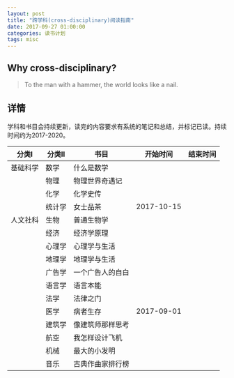 ```yaml
---
layout: post
title: "跨学科(cross-disciplinary)阅读指南"
date: 2017-09-27 01:00:00
categories: 读书计划
tags: misc
---
```

## Why cross-disciplinary? 
>To the man with a hammer, the world looks like a nail. 

## 详情
学科和书目会持续更新，读完的内容要求有系统的笔记和总结，并标记已读。持续时间约为2017-2020。

|分类I|分类II|书目|开始时间|结束时间| 
|---|---|---|---|---|
|基础科学	|数学|什么是数学| | |
| |物理|物理世界奇遇记| | |
| |化学|化学史传| | |
| |统计学|女士品茶| 2017-10-15 | |
|人文社科|生物|普通生物学| | |
| |经济|经济学原理| | |
| |心理学|心理学与生活| | |
| |地理学|地理学与生活| | |
| |广告学|一个广告人的自白| | |
| |语言学|语言本能| | |
| |法学|法律之门| | |
| |医学|病者生存|2017-09-01| |
| |建筑学|像建筑师那样思考| | |
| |航空|我怎样设计飞机| | |
| |机械|最大的小发明| | |
| |音乐|古典作曲家排行榜| | |